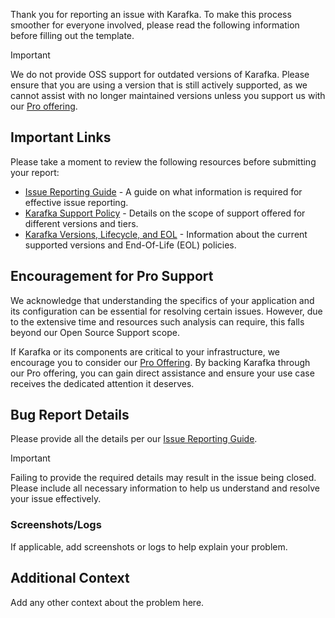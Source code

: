 Thank you for reporting an issue with Karafka. To make this process smoother for everyone involved, please read the following information before filling out the template.

> [!IMPORTANT]
> We do not provide OSS support for outdated versions of Karafka. Please ensure that you are using a version that is still actively supported, as we cannot assist with no longer maintained versions unless you support us with our [Pro offering](https://karafka.io/docs/Pro-Support/).

## Important Links

Please take a moment to review the following resources before submitting your report:

- [Issue Reporting Guide](https://karafka.io/docs/Support/#issue-reporting-guide) - A guide on what information is required for effective issue reporting.
- [Karafka Support Policy](https://karafka.io/docs/Support/) - Details on the scope of support offered for different versions and tiers.
- [Karafka Versions, Lifecycle, and EOL](https://karafka.io/docs/Versions-Lifecycle-and-EOL/) - Information about the current supported versions and End-Of-Life (EOL) policies.

## Encouragement for Pro Support

We acknowledge that understanding the specifics of your application and its configuration can be essential for resolving certain issues. However, due to the extensive time and resources such analysis can require, this falls beyond our Open Source Support scope.

If Karafka or its components are critical to your infrastructure, we encourage you to consider our [Pro Offering](https://karafka.io/docs/Pro-Support/). By backing Karafka through our Pro offering, you can gain direct assistance and ensure your use case receives the dedicated attention it deserves.

## Bug Report Details

Please provide all the details per our [Issue Reporting Guide](https://karafka.io/docs/Support/#issue-reporting-guide).

> [!IMPORTANT]
> Failing to provide the required details may result in the issue being closed. Please include all necessary information to help us understand and resolve your issue effectively.

### Screenshots/Logs

If applicable, add screenshots or logs to help explain your problem.

## Additional Context

Add any other context about the problem here.
